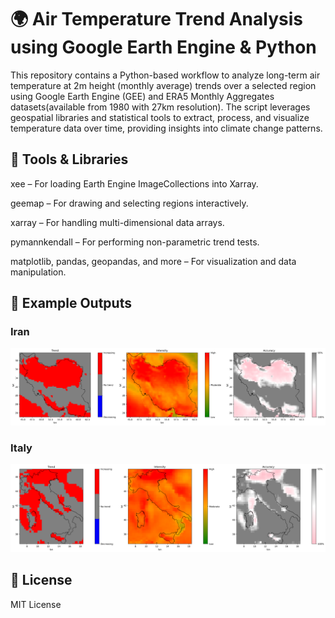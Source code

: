 # 🌍 Air Temperature Trend Analysis using Google Earth Engine & Python
This repository contains a Python-based workflow to analyze long-term air temperature at 2m height (monthly average) trends over a selected region using Google Earth Engine (GEE) and ERA5 Monthly Aggregates datasets(available from 1980 with 27km resolution). The script leverages geospatial libraries and statistical tools to extract, process, and visualize temperature data over time, providing insights into climate change patterns.


## 🧰 Tools & Libraries

xee – For loading Earth Engine ImageCollections into Xarray.

geemap – For drawing and selecting regions interactively.

xarray – For handling multi-dimensional data arrays.

pymannkendall – For performing non-parametric trend tests.

matplotlib, pandas, geopandas, and more – For visualization and data manipulation.


## 📸 Example Outputs

### Iran
![image alt](https://github.com/SaeidDaliriSusefi/Air-Temperature-Monitoring/blob/2ebe7b06b8636abddda8181e32e8faba05ff2318/Images/Ex1.png)



### Italy
![image alt](https://github.com/SaeidDaliriSusefi/Air-Temperature-Monitoring/blob/f56c4c7cd797b25e09bdbdb8f00d27facebbf53a/Images/Ex2.png)





## 📜 License
MIT License



